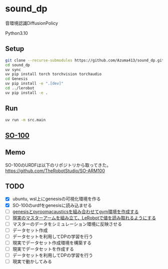 # sound_dp
音環境認識DiffusionPolicy

Python3.10

## Setup
```bash
git clone --recurse-submodules https://github.com/Azuma413/sound_dp.git
cd sound_dp
uv sync
uv pip install torch torchvision torchaudio
cd Genesis
uv pip install -e ".[dev]"
cd ../lerobot
uv pip install -e .
```

## Run
```bash
uv run -m src.main
```

## [SO-100](lerobot/examples/10_use_so100.md)

## Memo
SO-100のURDFは以下のリポジトリから取ってきた。\
https://github.com/TheRobotStudio/SO-ARM100

## TODO
- [x] ubuntu, wsl上にgenesisの可視化環境を作る
- [x] SO-100のurdfをgenesisに読み込ませる
- [ ] [genesisとpyroomacausticsを組み合わせてgym環境を作成する](https://qiita.com/hbvcg00/items/473d5049dd3fe36d2fa3)
- [ ] [現実のマスターアームを組み立て、LeRobotで値を読み取れるようにする](https://note.com/npaka/n/nf41de358825d)
- [ ] マスターのデータをシミュレーション環境に反映させる
- [ ] データセット作成
- [ ] データセットを利用してDPの学習を行う
- [ ] 現実でデータセット作成環境を構築する
- [ ] 現実でデータセットを作成する
- [ ] データセットを利用してDPの学習を行う
- [ ] 現実で動かしてみる